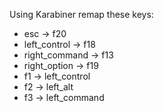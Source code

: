 Using Karabiner remap these keys:
* esc -> f20
* left_control -> f18
* right_command -> f13
* right_option -> f19
* f1 -> left_control
* f2 -> left_alt
* f3 -> left_command